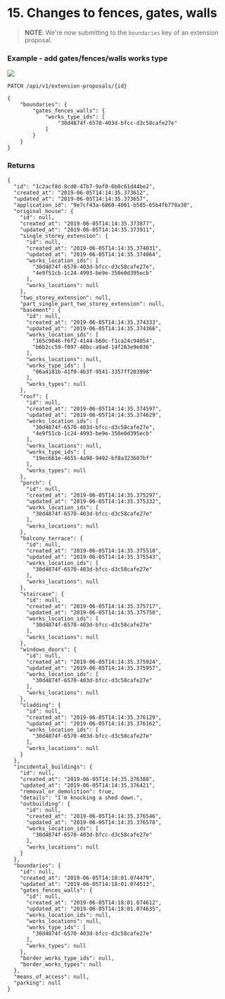 # 15. Changes to fences, gates, walls


> **NOTE**: We're now submitting to the `boundaries` key of an extension proposal.


### Example - add gates/fences/walls works type

![](/static/screen17.png)

`PATCH /api/v1/extension-proposals/{id}`

    {
        "boundaries": {
            "gates_fences_walls": {
                "works_type_ids": [
                    "30d4874f-6570-403d-bfcc-d3c58cafe27e"
                ]
            }
        }
    }


### Returns

    {
      "id": "1c2acf8d-8cd0-47b7-9af0-6b0c61d44be2",
      "created_at": "2019-06-05T14:14:35.373612",
      "updated_at": "2019-06-05T14:14:35.373657",
      "application_id": "9e7cf43a-6860-4061-b585-65b4fb778a30",
      "original_house": {
        "id": null,
        "created_at": "2019-06-05T14:14:35.373877",
        "updated_at": "2019-06-05T14:14:35.373911",
        "single_storey_extension": {
          "id": null,
          "created_at": "2019-06-05T14:14:35.374031",
          "updated_at": "2019-06-05T14:14:35.374064",
          "works_location_ids": [
            "30d4874f-6570-403d-bfcc-d3c58cafe27e",
            "4e9f51cb-1c24-4993-be9e-350e0d395ecb"
          ],
          "works_locations": null
        },
        "two_storey_extension": null,
        "part_single_part_two_storey_extension": null,
        "basement": {
          "id": null,
          "created_at": "2019-06-05T14:14:35.374333",
          "updated_at": "2019-06-05T14:14:35.374366",
          "works_location_ids": [
            "165c9046-f6f2-4144-b60c-f1ca24c94054",
            "b6b2cc59-f097-48bc-a9ad-14f263e9e036"
          ],
          "works_locations": null,
          "works_type_ids": [
            "06a4181b-41f0-4b3f-9541-3357ff203998"
          ],
          "works_types": null
        },
        "roof": {
          "id": null,
          "created_at": "2019-06-05T14:14:35.374597",
          "updated_at": "2019-06-05T14:14:35.374629",
          "works_location_ids": [
            "30d4874f-6570-403d-bfcc-d3c58cafe27e",
            "4e9f51cb-1c24-4993-be9e-350e0d395ecb"
          ],
          "works_locations": null,
          "works_type_ids": [
            "19ec661e-4655-4a98-9492-bf8a323607bf"
          ],
          "works_types": null
        },
        "porch": {
          "id": null,
          "created_at": "2019-06-05T14:14:35.375297",
          "updated_at": "2019-06-05T14:14:35.375332",
          "works_location_ids": [
            "30d4874f-6570-403d-bfcc-d3c58cafe27e"
          ],
          "works_locations": null
        },
        "balcony_terrace": {
          "id": null,
          "created_at": "2019-06-05T14:14:35.375510",
          "updated_at": "2019-06-05T14:14:35.375543",
          "works_location_ids": [
            "30d4874f-6570-403d-bfcc-d3c58cafe27e"
          ],
          "works_locations": null
        },
        "staircase": {
          "id": null,
          "created_at": "2019-06-05T14:14:35.375717",
          "updated_at": "2019-06-05T14:14:35.375750",
          "works_location_ids": [
            "30d4874f-6570-403d-bfcc-d3c58cafe27e"
          ],
          "works_locations": null
        },
        "windows_doors": {
          "id": null,
          "created_at": "2019-06-05T14:14:35.375924",
          "updated_at": "2019-06-05T14:14:35.375957",
          "works_location_ids": [
            "30d4874f-6570-403d-bfcc-d3c58cafe27e"
          ],
          "works_locations": null
        },
        "cladding": {
          "id": null,
          "created_at": "2019-06-05T14:14:35.376129",
          "updated_at": "2019-06-05T14:14:35.376162",
          "works_location_ids": [
            "30d4874f-6570-403d-bfcc-d3c58cafe27e"
          ],
          "works_locations": null
        }
      },
      "incidental_buildings": {
        "id": null,
        "created_at": "2019-06-05T14:14:35.376388",
        "updated_at": "2019-06-05T14:14:35.376421",
        "removal_or_demolition": true,
        "details": "I'm knocking a shed down.",
        "outbuilding": {
          "id": null,
          "created_at": "2019-06-05T14:14:35.376546",
          "updated_at": "2019-06-05T14:14:35.376578",
          "works_location_ids": [
            "30d4874f-6570-403d-bfcc-d3c58cafe27e"
          ],
          "works_locations": null
        }
      },
      "boundaries": {
        "id": null,
        "created_at": "2019-06-05T14:18:01.074479",
        "updated_at": "2019-06-05T14:18:01.074513",
        "gates_fences_walls": {
          "id": null,
          "created_at": "2019-06-05T14:18:01.074612",
          "updated_at": "2019-06-05T14:18:01.074635",
          "works_location_ids": null,
          "works_locations": null,
          "works_type_ids": [
            "30d4874f-6570-403d-bfcc-d3c58cafe27e"
          ],
          "works_types": null
        },
        "border_works_type_ids": null,
        "border_works_types": null
      },
      "means_of_access": null,
      "parking": null
    }

